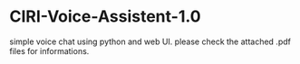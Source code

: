 # CIRI-Voice-Assistent-1.0
simple voice chat using python and web UI.
please check the attached .pdf files for informations.  

